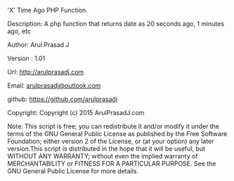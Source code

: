 'X' Time Ago PHP Function.

Description: A php function that returns date as 20 seconds ago, 1 minutes ago, etc

Author: Arul Prasad J

Version : 1.01

Url: http://arulprasadj.com

Email: arulprasadj@outlook.com

github: https://github.com/arulprasadj

Copyright: Copyright (c) 2015 ArulPrasadJ.com

Note: This script is free; you can redistribute it and/or modify it under the terms of the GNU General Public License as published by the Free Software Foundation; either version 2 of the License, or (at your option) any later version.This script is distributed in the hope that it will be useful, but WITHOUT ANY WARRANTY; without even the implied warranty of MERCHANTABILITY or FITNESS FOR A PARTICULAR PURPOSE. See the GNU General Public License for more details.
